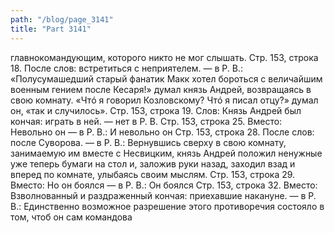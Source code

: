```yaml
---
path: "/blog/page_3141"
title: "Part 3141"
---
```


 главнокомандующим, которого никто не мог слышать.
Стр. 153, строка 18.
После слов: встретиться с неприятелем. — в Р. В.: «Полусумашедший старый фанатик Макк хотел бороться с величайшим военным гением после Кесаря!» думал князь Андрей, возвращаясь в свою комнату. «Чтó я говорил Козловскому? Чтó я писал отцу?» думал он, «так и случилось».
Стр. 153, строка 19.
Слов: Князь Андрей был кончая: играть в ней. — нет в Р. В.
Стр. 153, строка 25.
Вместо: Невольно он — в Р. В.: И невольно он
Стр. 153, строка 28.
После слов: после Суворова. — в Р. В.: Вернувшись сверху в свою комнату, занимаемую им вместе с Несвицким, князь Андрей положил ненужные уже теперь бумаги на стол и, заложив руки назад, заходил взад и вперед по комнате, улыбаясь своим мыслям.
Стр. 153, строка 29.
Вместо: Но он боялся — в Р. В.: Он боялся
Стр. 153, строка 32.
Вместо: Взволнованный и раздраженный кончая: приехавшие накануне. — в Р. В.: Единственно возможное разрешение этого противоречия состояло в том, чтоб он сам командова
